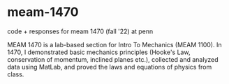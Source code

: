 # meam-1470
code + responses for meam 1470 (fall '22) at penn


MEAM 1470 is a lab-based section for Intro To Mechanics (MEAM 1100). In 1470, I demonstrated basic mechanics principles (Hooke's Law, conservation of momentum, inclined planes etc.), collected and analyzed data using MatLab, and proved the laws and equations of physics from class.
